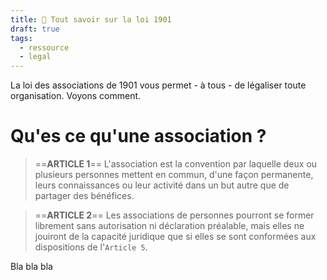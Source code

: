 ```yaml
---
title: 📖 Tout savoir sur la loi 1901
draft: true
tags:
  - ressource
  - legal
---
```

La loi des associations de 1901 vous permet - à tous - de légaliser toute organisation. Voyons comment.

# Qu'es ce qu'une association ? 

> ==**ARTICLE 1**==
> L'association est la convention par laquelle deux ou plusieurs personnes mettent en commun, d'une façon permanente, leurs connaissances ou leur activité dans un but autre que de partager des bénéfices.

> ==**ARTICLE 2**==
> Les associations de personnes pourront se former librement sans autorisation ni déclaration préalable, mais elles ne jouiront de la capacité juridique que si elles se sont conformées aux dispositions de l'`Article 5`.

Bla bla bla